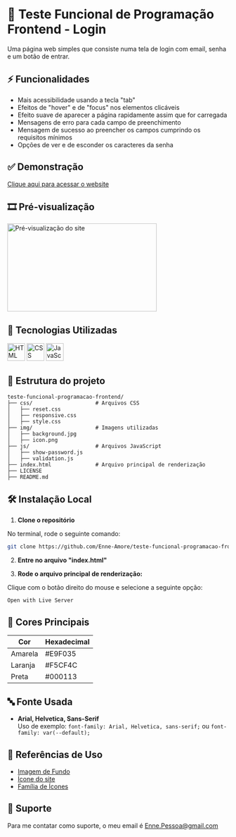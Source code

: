 # 👤 Teste Funcional de Programação Frontend - Login

 Uma página web simples que consiste numa tela de login com email, senha e um botão de entrar.


## ⚡ Funcionalidades

 - Mais acessibilidade usando a tecla "tab"
 - Efeitos de "hover" e de "focus" nos elementos clicáveis
 - Efeito suave de aparecer a página rapidamente assim que for carregada
 - Mensagens de erro para cada campo de preenchimento
 - Mensagem de sucesso ao preencher os campos cumprindo os requisitos mínimos
 - Opções de ver e de esconder os caracteres da senha


## ✅ Demonstração

 [Clique aqui para acessar o website](https://enne-amore.github.io/teste-funcional-programacao-frontend/)


## 🎞️ Pré-visualização

 <img src="img/preview.gif" alt="Pré-visualização do site" width="340" height="200">


## 🚀 Tecnologias Utilizadas

 <p align="left">
   <img src="https://cdn.jsdelivr.net/gh/devicons/devicon/icons/html5/html5-original.svg" title="HTML" alt="HTML" width="40" height="40"/>
   <img src="https://cdn.jsdelivr.net/gh/devicons/devicon/icons/css3/css3-original.svg" title="CSS" alt="CSS" width="40" height="40"/>
   <img src="https://cdn.jsdelivr.net/gh/devicons/devicon/icons/javascript/javascript-original.svg" title="JavaScript" alt="JavaScript" width="40" height="40"/>
 </p>


## 📂 Estrutura do projeto

```plaintext
teste-funcional-programacao-frontend/
├── css/                    # Arquivos CSS
│   ├── reset.css       
│   ├── responsive.css  
│   ├── style.css       
├── img/                    # Imagens utilizadas
│   ├── background.jpg 
│   ├── icon.png     
├── js/                     # Arquivos JavaScript
│   ├── show-password.js  
│   ├── validation.js 
├── index.html              # Arquivo principal de renderização
├── LICENSE
├── README.md
```


## 🛠️ Instalação Local

1. **Clone o repositório**

No terminal, rode o seguinte comando:

```bash
git clone https://github.com/Enne-Amore/teste-funcional-programacao-frontend.git
```

2. **Entre no arquivo "index.html"**

3. **Rode o arquivo principal de renderização:**

Clique com o botão direito do mouse e selecione a seguinte opção:

```bash
Open with Live Server
```


## 🌈 Cores Principais

| Cor              | Hexadecimal        |
| ---------------- | ------------------ |
| Amarela          | #E9F035          |
| Laranja          | #F5CF4C          |
| Preta            | #000113          |


## 🔤 Fonte Usada

- **Arial, Helvetica, Sans-Serif**  
  Uso de exemplo:
  `font-family: Arial, Helvetica, sans-serif;` ou 
  `font-family: var(--default);`


## 🌟 Referências de Uso

 - [Imagem de Fundo](https://www.pexels.com/pt-br/foto/foto-da-silhueta-de-uma-montanha-durante-o-por-do-sol-114979/)
 - [Ícone do site](https://www.flaticon.com/br/icone-gratis/pessoa_10100323?term=person&page=1&position=10&origin=search&related_id=10100323)
 - [Família de Ícones](https://fonts.googleapis.com/css2?family=Material+Symbols+Outlined:opsz,wght,FILL,GRAD@24,400,0,0)


## 🔧 Suporte

 Para me contatar como suporte, o meu email é [Enne.Pessoa@gmail.com](mailto:Enne.Pessoa@gmail.com)

